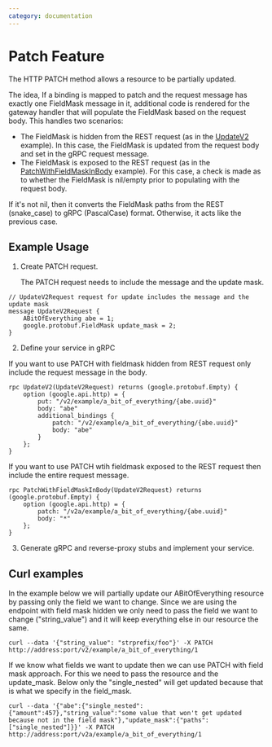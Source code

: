 ```yaml
---
category: documentation
---
```


# Patch Feature
The HTTP PATCH method allows a resource to be partially updated. 

The idea, If a binding is mapped to patch and the request message has exactly one FieldMask message in it, additional code is rendered for the gateway handler that will populate the FieldMask based on the request body.
This handles two scenarios: 
- The FieldMask is hidden from the REST request (as in the [UpdateV2](https://github.com/partitio/micro-gateway/blob/master/examples/proto/examplepb/a_bit_of_everything.proto#L286) example). In this case, the FieldMask is updated from the request body and set in the gRPC request message.
- The FieldMask is exposed to the REST request (as in the [PatchWithFieldMaskInBody](https://github.com/partitio/micro-gateway/blob/master/examples/proto/examplepb/a_bit_of_everything.proto#L295)  example). For this case, a check is made as to whether the FieldMask is nil/empty prior to populating with the request body. 

If it's not nil, then it converts the FieldMask paths from the REST (snake_case) to gRPC (PascalCase) format. Otherwise, it acts like the previous case.

## Example Usage
1. Create PATCH request. 

    The PATCH request needs to include the message and the update mask.
```golang 
// UpdateV2Request request for update includes the message and the update mask
message UpdateV2Request {
	ABitOfEverything abe = 1;
	google.protobuf.FieldMask update_mask = 2;
}
```
2. Define your service in gRPC

If you want to use PATCH with fieldmask hidden from REST request only include the request message in the body.

```golang
rpc UpdateV2(UpdateV2Request) returns (google.protobuf.Empty) {
	option (google.api.http) = {
		put: "/v2/example/a_bit_of_everything/{abe.uuid}"
		body: "abe"
		additional_bindings {
			patch: "/v2/example/a_bit_of_everything/{abe.uuid}"
			body: "abe"
		}
	};
}
```

If you want to use PATCH wtih fieldmask exposed to the REST request then include the entire request message.

```golang
rpc PatchWithFieldMaskInBody(UpdateV2Request) returns (google.protobuf.Empty) {
	option (google.api.http) = {
		patch: "/v2a/example/a_bit_of_everything/{abe.uuid}"
		body: "*"
    };
}
```

3. Generate gRPC and reverse-proxy stubs and implement your service.

## Curl examples

In the example below we will partially update our ABitOfEverything resource by passing only the field we want to change. Since we are using the endpoint with field mask hidden we only need to pass the field we want to change ("string_value") and it will keep everything else in our resource the same.
```
curl --data '{"string_value": "strprefix/foo"}' -X PATCH http://address:port/v2/example/a_bit_of_everything/1
```

If we know what fields we want to update then we can use PATCH with field mask approach. For this we need to pass the resource and the update_mask. Below only the "single_nested" will get updated because that is what we specify in the field_mask.
```
curl --data '{"abe":{"single_nested":{"amount":457},"string_value":"some value that won't get updated because not in the field mask"},"update_mask":{"paths":["single_nested"]}}' -X PATCH http://address:port/v2a/example/a_bit_of_everything/1
```

